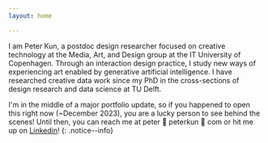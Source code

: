 ```yaml
---
layout: home

---
```


<!-- # Hello! 👋 -->
I am Peter Kun, a postdoc design researcher focused on creative technology at the Media, Art, and Design group at the IT University of Copenhagen. Through an interaction design practice, I study new ways of experiencing art enabled by generative artificial intelligence. I have researched creative data work since my PhD in the cross-sections of design research and data science at TU Delft.

I'm in the middle of a major portfolio update, so if you happened to open this right now (~December 2023), you are a lucky person to see behind the scenes! Until then, you can reach me at peter 🦀 peterkun 🦀 com or hit me up on [Linkedin](https://www.linkedin.com/in/peterkun/)! 
{: .notice--info}


